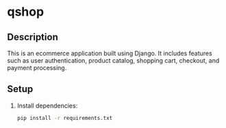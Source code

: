 # qshop

## Description

This is an ecommerce application built using Django. It includes features such as user authentication, product catalog, shopping cart, checkout, and payment processing.

## Setup

1. Install dependencies:

   ```bash
   pip install -r requirements.txt

